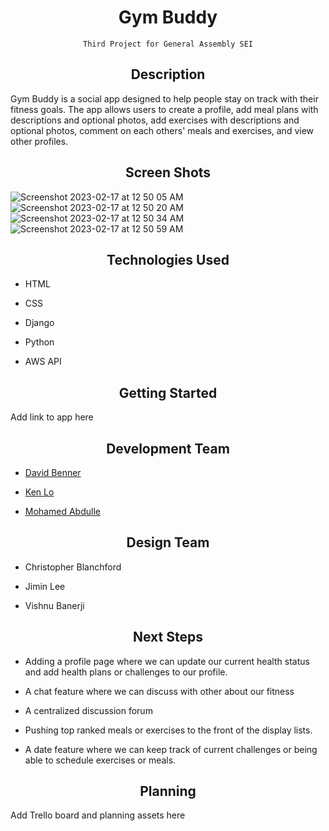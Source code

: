 <h1 align="center">Gym Buddy</h1>
<div align="center">

    Third Project for General Assembly SEI

</div>
<h2 align="center">Description</h2>
Gym Buddy is a social app designed to help people stay on track with their fitness goals. The app allows users to create a profile, add meal plans with descriptions and optional photos, add exercises with descriptions and optional photos, comment on each others' meals and exercises, and view other profiles.

<h2 align="center">Screen Shots</h2>

![Screenshot 2023-02-17 at 12 50 05 AM](https://user-images.githubusercontent.com/119465113/219563025-ec15882f-875f-4fb0-9411-205442ed067b.png)
![Screenshot 2023-02-17 at 12 50 20 AM](https://user-images.githubusercontent.com/119465113/219563037-9f00d638-a5cd-485e-9530-34c918106bf8.png)
![Screenshot 2023-02-17 at 12 50 34 AM](https://user-images.githubusercontent.com/119465113/219563051-2ee59d1e-431f-4764-aafb-0124da2416dd.png)
![Screenshot 2023-02-17 at 12 50 59 AM](https://user-images.githubusercontent.com/119465113/219563063-00cb686f-6c06-49c8-ba42-1a439ecea66e.png)



<h2 align="center">Technologies Used</h2>

- HTML

- CSS

- Django

- Python

- AWS API

<h2 align="center">Getting Started</h2>
Add link to app here

<h2 align="center">Development Team</h2>

- [David Benner](https://github.com/davebenner14)

- [Ken Lo](https://github.com/kenlo112)

- [Mohamed Abdulle](https://github.com/m7amed95)

<h2 align="center">Design Team</h2>

- Christopher Blanchford

- Jimin Lee

- Vishnu Banerji


<h2 align="center">Next Steps</h2>

- Adding a profile page where we can update our current health status and add health plans or challenges to our profile.

- A chat feature where we can discuss with other about our fitness

- A centralized discussion forum

- Pushing top ranked meals or exercises to the front of the display lists.

- A date feature where we can keep track of current challenges or being able to schedule exercises or meals.
<h2 align="center">Planning</h2>
Add Trello board and planning assets here
